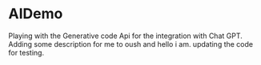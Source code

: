 # AIDemo
Playing with the Generative code Api for the integration with Chat GPT.
Adding some description for me to oush and hello i am.
updating the code for testing.
